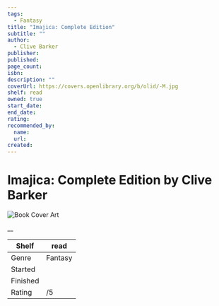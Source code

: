 ```yaml
---
tags:
  - Fantasy
title: "Imajica: Complete Edition"
subtitle: ""
author:
  - Clive Barker
publisher:
published:
page_count:
isbn:
description: ""
coverUrl: https://covers.openlibrary.org/b/olid/-M.jpg
shelf: read
owned: true
start_date:
end_date:
rating:
recommended_by:
  name:
  url:
created:
---
```


# Imajica: Complete Edition by Clive Barker

![Book Cover Art](https://covers.openlibrary.org/b/olid/-M.jpg)

__

| Shelf | read |
| --- | --- |
| Genre | Fantasy |
| Started |  |
| Finished |  |
| Rating | /5 |
